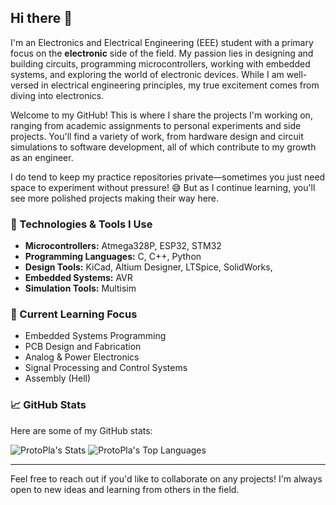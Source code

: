 ## Hi there 👋

I'm an Electronics and Electrical Engineering (EEE) student with a primary focus on the **electronic** side of the field. My passion lies in designing and building circuits, programming microcontrollers, working with embedded systems, and exploring the world of electronic devices. While I am well-versed in electrical engineering principles, my true excitement comes from diving into electronics.

Welcome to my GitHub! This is where I share the projects I'm working on, ranging from academic assignments to personal experiments and side projects. You'll find a variety of work, from hardware design and circuit simulations to software development, all of which contribute to my growth as an engineer.

I do tend to keep my practice repositories private—sometimes you just need space to experiment without pressure! 😅 But as I continue learning, you'll see more polished projects making their way here.

### 🔧 Technologies & Tools I Use
- **Microcontrollers:** Atmega328P, ESP32, STM32
- **Programming Languages:** C, C++, Python
- **Design Tools:** KiCad, Altium Designer, LTSpice, SolidWorks, 
- **Embedded Systems:** AVR
- **Simulation Tools:** Multisim

### 🌱 Current Learning Focus
- Embedded Systems Programming
- PCB Design and Fabrication
- Analog & Power Electronics
- Signal Processing and Control Systems
- Assembly (Hell)

### 📈 GitHub Stats
Here are some of my GitHub stats:

![ProtoPla's Stats](https://github-readme-stats.vercel.app/api?username=ProtoPla&theme=vue-dark&show_icons=true&hide_border=true&count_private=true)
![ProtoPla's Top Languages](https://github-readme-stats.vercel.app/api/top-langs/?username=ProtoPla&theme=vue-dark&show_icons=true&hide_border=true&layout=compact)

---

Feel free to reach out if you'd like to collaborate on any projects! I'm always open to new ideas and learning from others in the field.
